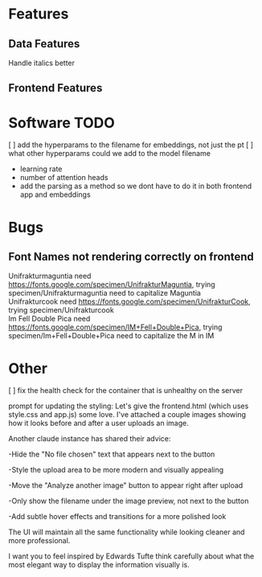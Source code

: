 # Features
## Data Features
Handle italics better

## Frontend Features

# Software TODO
[ ] add the hyperparams to the filename for embeddings, not just the pt
[ ] what other hyperparams could we add to the model filename
  - learning rate
  - number of attention heads
  - add the parsing as a method so we dont have to do it in both frontend app and embeddings

# Bugs
## Font Names not rendering correctly on frontend
Unifrakturmaguntia need  https://fonts.google.com/specimen/UnifrakturMaguntia, trying specimen/Unifrakturmaguntia need to capitalize Maguntia  
Unifrakturcook need https://fonts.google.com/specimen/UnifrakturCook, trying specimen/Unifrakturcook  
Im Fell Double Pica need https://fonts.google.com/specimen/IM+Fell+Double+Pica, trying specimen/Im+Fell+Double+Pica need to capitalize the M in IM  


# Other
[ ] fix the health check for the container that is unhealthy on the server


prompt for updating the styling:
Let's give the frontend.html (which uses style.css and app.js) some love. I've attached a couple images showing how it looks before and after a user uploads an image. 

Another claude instance has shared their advice:

-Hide the "No file chosen" text that appears next to the button

-Style the upload area to be more modern and visually appealing

-Move the "Analyze another image" button to appear right after upload

-Only show the filename under the image preview, not next to the button

-Add subtle hover effects and transitions for a more polished look

The UI will maintain all the same functionality while looking cleaner and more professional.

I want you to feel inspired by Edwards Tufte think carefully about what the most elegant way to display the information visually is. 

